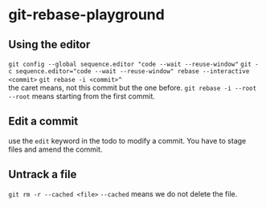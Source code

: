 # git-rebase-playground

## Using the editor

`git config --global sequence.editor "code --wait --reuse-window"`
`git -c sequence.editor="code --wait --reuse-window" rebase --interactive <commit>`
`git rebase -i <commit>^`  
  the caret means, not this commit but the one before.
`git rebase -i --root`
  `--root` means starting from the first commit.

## Edit a commit

use the `edit` keyword in the todo to modify a commit. You have to stage files and amend the commit.

## Untrack a file

`git rm -r --cached <file>` 
  `--cached` means we do not delete the file.
